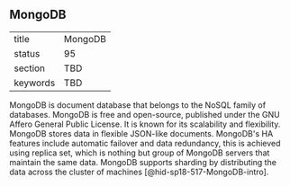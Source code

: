 ## MongoDB


|          |         |
| -------- | ------- |
| title    | MongoDB |
| status   | 95      |
| section  | TBD     |
| keywords | TBD     |



MongoDB is document database that belongs to the NoSQL family of
databases. MongoDB is free and open-source, published under the GNU
Affero General Public License. It is known for its scalability and
flexibility. MongoDB stores data in flexible JSON-like documents.
MongoDB's HA features include automatic failover and data redundancy,
this is achieved using replica set, which is nothing but group of
MongoDB servers that maintain the same data. MongoDB supports sharding
by distributing the data across the cluster of
machines [@hid-sp18-517-MongoDB-intro].
